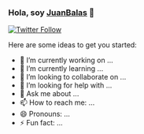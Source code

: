 ### Hola, soy [JuanBalas][website] 👋

[![Twitter Follow](https://img.shields.io/twitter/follow/JuanBalas?color=%231DA1F2&logo=twitter&style=for-the-badge)](https://twitter.com/JuanBalas)

Here are some ideas to get you started:

- 🔭 I’m currently working on ...
- 🌱 I’m currently learning ...
- 👯 I’m looking to collaborate on ...
- 🤔 I’m looking for help with ...
- 💬 Ask me about ...
- 📫 How to reach me: ...
- 😄 Pronouns: ...
- ⚡ Fun fact: ...

<!--LINKS-->

[website]: https://github.com/JuanBalas.com/
